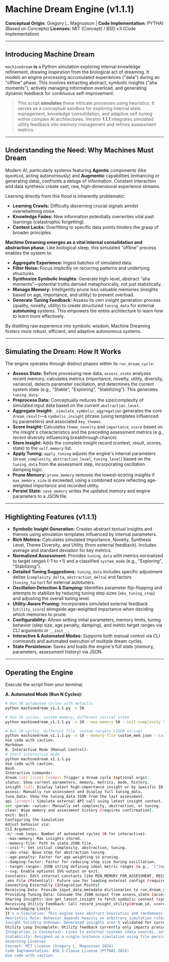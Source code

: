 # Machine Dream Engine (v1.1.1)

**Conceptual Origin:** Gregory L. Magnusson | **Code Implementation:** PYTHAI (Based on Concepts)
**Licenses:** MIT (Concept) / BSD v3 (Code Implementation)

---

## Introducing Machine Dream

`machinedream` **is** a Python simulation exploring internal knowledge refinement, drawing inspiration from the biological act of dreaming. It models an engine processing accumulated experiences ("data") during an "offline" phase. This involves extracting abstract, symbolic insights ("aha moments"), actively managing information overload, and generating dynamic feedback for continuous self-improvement.

> This script **simulates** these intricate processes using heuristics. It serves as a conceptual sandbox for exploring internal state management, knowledge consolidation, and adaptive self-tuning within complex AI architectures. Version **1.1.1** integrates simulated utility feedback into memory management and refines assessment metrics.

---

## Understanding the Need: Why Machines Must Dream

Modern AI, particularly systems featuring **Agentic** components (like `OpenMind`, acting autonomously) and **Augmentic** capabilities (enhancing or generating data), confronts a deluge of information. Constant interaction and data synthesis create vast, raw, high-dimensional experience streams.

Learning directly from this flood is inherently problematic:

*   **Learning Crawls:** Difficulty discerning crucial signals amidst overwhelming noise.
*   **Knowledge Fades:** New information potentially overwrites vital past learnings (catastrophic forgetting).
*   **Context Lacks:** Overfitting to specific data points hinders the grasp of broader principles.

**Machine Dreaming emerges as a vital internal consolidation and abstraction phase.** Like biological sleep, this simulated "offline" process enables the system to:

*   **Aggregate Experience:** Ingest batches of simulated data.
*   **Filter Noise:** Focus implicitly on recurring patterns and underlying structures.
*   **Synthesize Symbolic Insights:** Generate high-level, abstract "aha moments"—potential truths derived metaphorically, not just statistically.
*   **Manage Memory:** Intelligently prune less valuable memories (insights based on age, importance, and utility) to prevent overload.
*   **Generate Tuning Feedback:** Assess its own insight generation process (quality, novelty, utility) to create structured `tuning_data` for external **autotuning** systems. This empowers the entire architecture to learn *how to learn* more effectively.

By distilling raw experience into symbolic wisdom, Machine Dreaming fosters more robust, efficient, and adaptive autonomous systems.

---

## Simulating the Dream: How It Works

The engine operates through distinct phases within its `run_dream_cycle`:

*   **Assess State:** Before processing new data, `assess_state` analyzes recent memory, calculates metrics (importance, novelty, utility, diversity, variance), detects parameter oscillation, and determines the current system state (e.g., "Stable", "Exploring", "Stabilizing"). This generates `tuning_data`.
*   **Preprocess Data:** Conceptually reduces the size/complexity of simulated input data based on the current `abstraction_level`.
*   **Aggregate Insight:** `_simulate_symbolic_aggregation` generates the core `dream_result`—a `symbolic_insight` phrase (using templates influenced by parameters) and associated `key_themes`.
*   **Score Insight:** Calculates `theme_novelty` and `importance_score` based on the insight's characteristics and the preceding assessment metrics (e.g., recent diversity influencing breakthrough chance).
*   **Store Insight:** Adds the complete insight record (context, result, scores, state) to the `self.memory` list.
*   **Apply Tuning:** `apply_tuning` adjusts the engine's internal parameters (`dream_complexity`, `abstraction_level`, `tuning_level`) based on the `tuning_data` from the assessment step, incorporating oscillation damping logic.
*   **Prune Memory:** `prune_memory` removes the lowest-scoring insights if `max_memory_size` is exceeded, using a combined score reflecting age-weighted importance and recorded utility.
*   **Persist State:** `save_memory` writes the updated memory and engine parameters to a JSON file.

---

## Highlighting Features (v1.1.1)

*   **Symbolic Insight Generation:** Creates abstract textual insights and themes using simulation templates influenced by internal parameters.
*   **Rich Metrics:** Calculates simulated Importance, Novelty, Synthesis Level, Theme Diversity, and Utility (from external feedback). Includes average and standard deviation for key metrics.
*   **Normalized Assessment:** Provides `tuning_data` with metrics normalized to target ranges (-1 to +1) and a classified `system_mode` (e.g., "Exploring", "Stabilizing").
*   **Detailed Tuning Suggestions:** `tuning_data` includes specific adjustment deltas (`complexity_delta`, `abstraction_delta`) and factors (`tuning_factor`) for external autotuners.
*   **Oscillation Detection & Damping:** Identifies parameter flip-flopping and attempts to stabilize by reducing tuning step sizes (`abs_tuning_step`) and adjusting the overall tuning level.
*   **Utility-Aware Pruning:** Incorporates simulated external feedback (`utility_score`) alongside age-weighted importance when deciding which memories to prune.
*   **Configurability:** Allows setting initial parameters, memory limits, tuning behavior (step size, age penalty, damping), and metric target ranges via CLI arguments or `__init__`.
*   **Interactive & Automated Modes:** Supports both manual control via CLI commands and automated execution of multiple dream cycles.
*   **State Persistence:** Saves and loads the engine's full state (memory, parameters, assessment history) via JSON.

---

## Operating the Engine

Execute the script from your terminal.

**A. Automated Mode (Run N Cycles):**

```bash
# Run 50 automated cycles with defaults
python machinedream_v1.1.1.py -n 50

# Run 20 cycles, custom memory, different initial state
python machinedream_v1.1.1.py -n 20 --max-memory 50 --init-complexity 7 --init-abstraction 0.4

# Run 10 cycles, different file, custom targets (JSON string)
python machinedream_v1.1.1.py -n 10 --memory-file custom_mem.json --target-ranges '{"utility": [0.5,0.9]}'
Use code with caution.
Markdown
B. Interactive Mode (Manual Control):
# Start interactive mode
python machinedream_v1.1.1.py
Use code with caution.
Bash
Interactive Commands:
dream [id] [size] [comp]: Trigger a dream cycle (optional args).
status: Show current parameters, memory, metrics, mode, history.
insight [id]: Display latest high-importance insight or by specific ID (shows utility).
assess: Manually run assessment and display full tuning_data.
tune_data: Show the tuning_data JSON from the last assessment.
api [prompt]: Simulate external API call using latest insight context. Records simulated utility.
set <param> <value>: Manually set complexity, abstraction, or tuning.
clear: Wipe memory and assessment history (requires confirmation).
exit: Quit.
Configuring the Simulation
Adjust behavior via:
CLI Arguments:
-n/--num_loops: Number of automated cycles (0 for interactive).
--max-memory: Max insights stored.
--memory-file: Path to state JSON file.
--init-*: Set initial complexity, abstraction, tuning.
--abs-step: Base step for abstraction tuning.
--age-penalty: Factor for age weighting in pruning.
--damping-factor: Factor for reducing step size during oscillation.
--target-ranges: JSON string defining ideal metric ranges (e.g., '{"importance": [0.5,0.9]}').
--svg: Enable optional SVG output on exit.
Constants: Edit internal constants like MIN_MEMORY_FOR_ASSESSMENT, RECOMMENDATION_HISTORY_LENGTH, UTILITY_WEIGHT_IN_PRUNING, parameter bounds (MIN/MAX_*).
.env File (Potential): Future use for loading external configs (requires python-dotenv).
Connecting Externally (Integration Points)
Receiving Data: Provide input_data_metadata dictionaries to run_dream_cycle.
Providing Tuning Data: Consume the JSON output from assess_state (accessible via _last_assessment_data or tune_data command) in an external autotuning system. Use normalized metrics, status, mode, and suggested adjustments.
Sharing Insights: Use get_latest_insight to fetch symbolic context (symbolic_insight, key_themes) for other AI components (e.g., via the call_external_multimodal_model placeholder representing an api.py call to Gemini).
Receiving Utility Feedback: Call record_insight_utility(dream_id, score) from external components after they use an insight to provide feedback (0-1 score) on its usefulness.
Acknowledging Limits
It's a Simulation: This engine uses abstract heuristics and randomness. It does not perform real data analysis, semantic understanding, or AI training. Insights and metrics are simulated constructs.
Heuristics Rule: Behavior depends heavily on arbitrary simulation rules, thresholds, weights, and target ranges that lack empirical validation.
Insight Validity Unknown: Generated insights aren't validated for correctness or real-world meaning. "Breakthroughs" are simulated chance events.
Utility Loop Incomplete: Utility feedback currently only impacts pruning; it doesn't yet adapt the insight generation or assessment logic.
Integration is Conceptual: Links to external systems (data sources, autotuners, API models) are placeholders demonstrating potential connections.
Scalability: Designed as a single-instance simulation using file persistence, unsuitable for large-scale distributed use without significant architecture changes.
Governing Licenses
Concept: MIT License (Gregory L. Magnusson 2024)
Code Implementation: BSD 3-Clause License (PYTHAI 2024)
Use code with caution.

